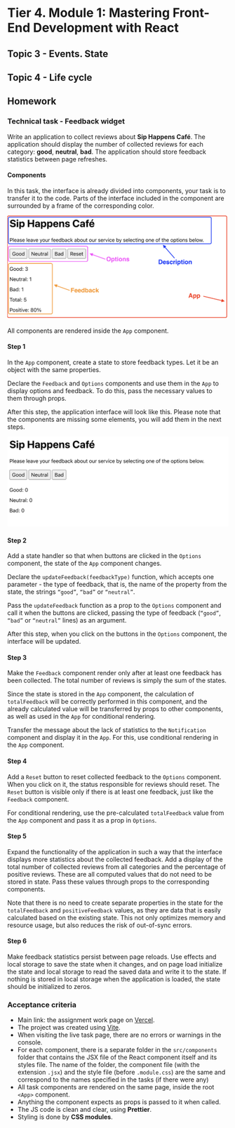 # Tier 4. Module 1: Mastering Front-End Development with React

## Topic 3 - Events. State
## Topic 4 - Life cycle

## Homework

### Technical task - Feedback widget

Write an application to collect reviews about **Sip Happens Café**.
The application should display the number of collected reviews for each category: **good**, **neutral**, **bad**. The application should store feedback statistics between page refreshes.

#### Components

In this task, the interface is already divided into components, your task is to transfer it to the code. Parts of the interface included in the component are surrounded by a frame of the corresponding color.

![Components structure](readme_img/components.png)

All components are rendered inside the `App` component.

#### Step 1

In the `App` component, create a state to store feedback types. Let it be an object with the same properties.

Declare the `Feedback` and `Options` components and use them in the `App` to display options and feedback. To do this, pass the necessary values ​​to them through props.

After this step, the application interface will look like this. Please note that the components are missing some elements, you will add them in the next steps.

![Interface](readme_img/interface.png)

#### Step 2

Add a state handler so that when buttons are clicked in the `Options` component, the state of the `App` component changes.

Declare the `updateFeedback(feedbackType)` function, which accepts one parameter - the type of feedback, that is, the name of the property from the state, the strings `“good”`, `“bad”` or `“neutral”`.

Pass the `updateFeedback` function as a prop to the `Options` component and call it when the buttons are clicked, passing the type of feedback (`“good”`, `“bad”` or `“neutral”` lines) as an argument.

After this step, when you click on the buttons in the `Options` component, the interface will be updated.

#### Step 3

Make the `Feedback` component render only after at least one feedback has been collected. The total number of reviews is simply the sum of the states.

Since the state is stored in the `App` component, the calculation of `totalFeedback` will be correctly performed in this component, and the already calculated value will be transferred by props to other components, as well as used in the `App` for conditional rendering.

Transfer the message about the lack of statistics to the `Notification` component and display it in the `App`. For this, use conditional rendering in the `App` component.

#### Step 4

Add a `Reset` button to reset collected feedback to the `Options` component. When you click on it, the status responsible for reviews should reset. The `Reset` button is visible only if there is at least one feedback, just like the `Feedback` component.

For conditional rendering, use the pre-calculated `totalFeedback` value from the `App` component and pass it as a prop in `Options`.

#### Step 5

Expand the functionality of the application in such a way that the interface displays more statistics about the collected feedback. Add a display of the total number of collected reviews from all categories and the percentage of positive reviews. These are all computed values ​​that do not need to be stored in state. Pass these values ​​through props to the corresponding components.

Note that there is no need to create separate properties in the state for the `totalFeedback` and `positiveFeedback` values, as they are data that is easily calculated based on the existing state. This not only optimizes memory and resource usage, but also reduces the risk of out-of-sync errors.

#### Step 6

Make feedback statistics persist between page reloads. Use effects and local storage to save the state when it changes, and on page load initialize the state and local storage to read the saved data and write it to the state. If nothing is stored in local storage when the application is loaded, the state should be initialized to zeros.

### Acceptance criteria

* Main link: the assignment work page on [Vercel](https://goit-neo-react-hw-module2-olive.vercel.app/).
* The project was created using [Vite](https://vitejs.dev/).
* When visiting the live task page, there are no errors or warnings in the console.
* For each component, there is a separate folder in the `src/components` folder that contains the JSX file of the React component itself and its styles file. The name of the folder, the component file (with the extension `.jsx`) and the style file (before `.module.css`) are the same and correspond to the names specified in the tasks (if there were any)
* All task components are rendered on the same page, inside the root `<App>` component.
* Anything the component expects as props is passed to it when called.
* The JS code is clean and clear, using **Prettier**.
* Styling is done by **CSS modules**.
